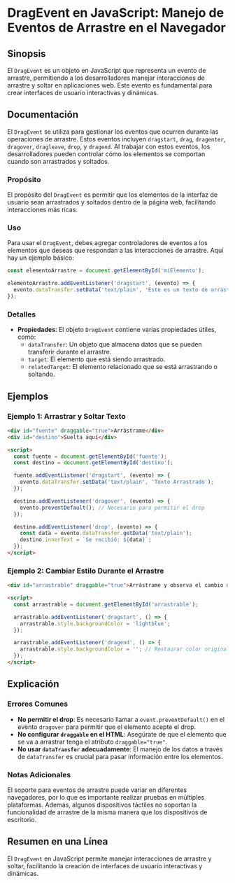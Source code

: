 <!--
Meta Description: # DragEvent en JavaScript: Manejo de Eventos de Arrastre en el Navegador ## Sinopsis El `DragEvent` es un objeto en JavaScript que representa un event...
Meta Keywords: que, arrastre, evento, los, dragevent
-->

# DragEvent en JavaScript: Manejo de Eventos de Arrastre en el Navegador

## Sinopsis
El `DragEvent` es un objeto en JavaScript que representa un evento de arrastre, permitiendo a los desarrolladores manejar interacciones de arrastre y soltar en aplicaciones web. Este evento es fundamental para crear interfaces de usuario interactivas y dinámicas.

## Documentación
El `DragEvent` se utiliza para gestionar los eventos que ocurren durante las operaciones de arrastre. Estos eventos incluyen `dragstart`, `drag`, `dragenter`, `dragover`, `dragleave`, `drop`, y `dragend`. Al trabajar con estos eventos, los desarrolladores pueden controlar cómo los elementos se comportan cuando son arrastrados y soltados.

### Propósito
El propósito del `DragEvent` es permitir que los elementos de la interfaz de usuario sean arrastrados y soltados dentro de la página web, facilitando interacciones más ricas.

### Uso
Para usar el `DragEvent`, debes agregar controladores de eventos a los elementos que deseas que respondan a las interacciones de arrastre. Aquí hay un ejemplo básico:

```javascript
const elementoArrastre = document.getElementById('miElemento');

elementoArrastre.addEventListener('dragstart', (evento) => {
  evento.dataTransfer.setData('text/plain', 'Este es un texto de arrastre');
});
```

### Detalles
- **Propiedades**: El objeto `DragEvent` contiene varias propiedades útiles, como:
  - `dataTransfer`: Un objeto que almacena datos que se pueden transferir durante el arrastre.
  - `target`: El elemento que está siendo arrastrado.
  - `relatedTarget`: El elemento relacionado que se está arrastrando o soltando.

## Ejemplos
### Ejemplo 1: Arrastrar y Soltar Texto

```html
<div id="fuente" draggable="true">Arrástrame</div>
<div id="destino">Suelta aquí</div>

<script>
  const fuente = document.getElementById('fuente');
  const destino = document.getElementById('destino');

  fuente.addEventListener('dragstart', (evento) => {
    evento.dataTransfer.setData('text/plain', 'Texto Arrastrado');
  });

  destino.addEventListener('dragover', (evento) => {
    evento.preventDefault(); // Necesario para permitir el drop
  });

  destino.addEventListener('drop', (evento) => {
    const data = evento.dataTransfer.getData('text/plain');
    destino.innerText = `Se recibió: ${data}`;
  });
</script>
```

### Ejemplo 2: Cambiar Estilo Durante el Arrastre

```html
<div id="arrastrable" draggable="true">Arrástrame y observa el cambio de color</div>

<script>
  const arrastrable = document.getElementById('arrastrable');

  arrastrable.addEventListener('dragstart', () => {
    arrastrable.style.backgroundColor = 'lightblue';
  });

  arrastrable.addEventListener('dragend', () => {
    arrastrable.style.backgroundColor = ''; // Restaurar color original
  });
</script>
```

## Explicación
### Errores Comunes
- **No permitir el drop**: Es necesario llamar a `event.preventDefault()` en el evento `dragover` para permitir que el elemento acepte el drop.
- **No configurar `draggable` en el HTML**: Asegúrate de que el elemento que se va a arrastrar tenga el atributo `draggable="true"`.
- **No usar `dataTransfer` adecuadamente**: El manejo de los datos a través de `dataTransfer` es crucial para pasar información entre los elementos.

### Notas Adicionales
El soporte para eventos de arrastre puede variar en diferentes navegadores, por lo que es importante realizar pruebas en múltiples plataformas. Además, algunos dispositivos táctiles no soportan la funcionalidad de arrastre de la misma manera que los dispositivos de escritorio.

## Resumen en una Línea
El `DragEvent` en JavaScript permite manejar interacciones de arrastre y soltar, facilitando la creación de interfaces de usuario interactivas y dinámicas.